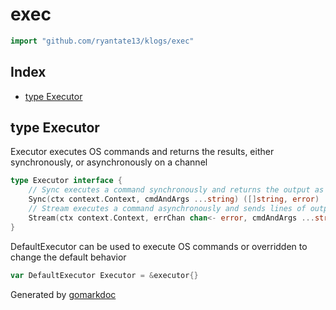 <!-- Code generated by gomarkdoc. DO NOT EDIT -->

# exec

```go
import "github.com/ryantate13/klogs/exec"
```

## Index

- [type Executor](<#type-executor>)


## type Executor

Executor executes OS commands and returns the results, either synchronously, or asynchronously on a channel

```go
type Executor interface {
    // Sync executes a command synchronously and returns the output as an array of strings
    Sync(ctx context.Context, cmdAndArgs ...string) ([]string, error)
    // Stream executes a command asynchronously and sends lines of output to a channel
    Stream(ctx context.Context, errChan chan<- error, cmdAndArgs ...string) (<-chan string, error)
}
```

DefaultExecutor can be used to execute OS commands or overridden to change the default behavior

```go
var DefaultExecutor Executor = &executor{}
```



Generated by [gomarkdoc](<https://github.com/princjef/gomarkdoc>)
